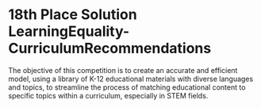 # 18th Place Solution LearningEquality-CurriculumRecommendations
The objective of this competition is to create an accurate and efficient model, using a library of K-12 educational materials with diverse languages and topics, to streamline the process of matching educational content to specific topics within a curriculum, especially in STEM fields.
